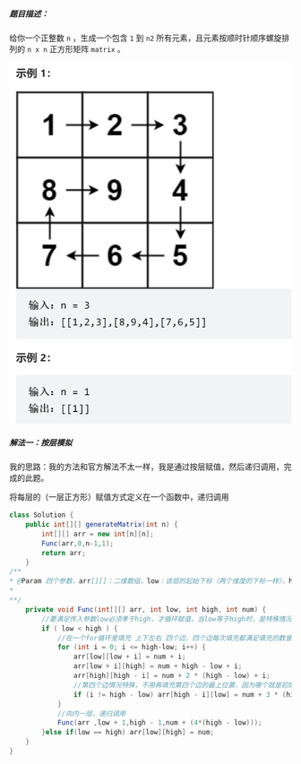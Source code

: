 ##### 题目描述：

给你一个正整数 `n` ，生成一个包含 `1` 到 `n2` 所有元素，且元素按顺时针顺序螺旋排列的 `n x n` 正方形矩阵 `matrix` 。

![](59.assets/QQ截图20230302111020.png)

##### 解法一：按层模拟

我的思路：我的方法和官方解法不太一样，我是通过按层赋值，然后递归调用，完成的此题。

将每层的（一层正方形）赋值方式定义在一个函数中，递归调用



```java
class Solution {
    public int[][] generateMatrix(int n) {
        int[][] arr = new int[n][n];
        Func(arr,0,n-1,1);
        return arr;
    }
/**
* @Param 四个参数，arr[][]：二维数组，low：该层的起始下标（两个维度的下标一样），high：该层的终止下标（两个维度的下标一样），num：要填入二维数组的第一个数
*
**/
    private void Func(int[][] arr, int low, int high, int num) {
        //要满足传入参数low必须孝于high，才循环赋值，当low等于high时，是特殊情况这层只有一个位置，如果low大于high则说明二维数组已经填充完毕，什么都不用做
        if ( low < high ) {
            //在一个for循环里填充 上下左右 四个边，四个边每次填充都满足填充的数曾一
            for (int i = 0; i <= high-low; i++) {
                arr[low][low + i] = num + i;
                arr[low + i][high] = num + high - low + i;
                arr[high][high - i] = num + 2 * (high - low) + i;
                //第四个边情况特殊，不用再填充第四个边的最上位置，因为哪个就是初始位置
                if (i != high - low) arr[high - i][low] = num + 3 * (high - low) + i;
            }
            //向内一层，递归调用
            Func(arr ,low + 1,high - 1,num + (4*(high - low)));
        }else if(low == high) arr[low][high] = num;
    }
}
```

